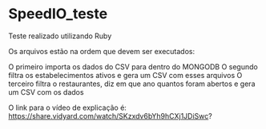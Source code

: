 # SpeedIO_teste
Teste realizado utilizando Ruby

Os arquivos estão na ordem que devem ser executados:

O primeiro importa os dados do CSV para dentro do MONGODB
O segundo filtra os estabelecimentos ativos e gera um CSV com esses arquivos
O terceiro filtra o restaurantes, diz em que ano quantos foram abertos e gera um CSV com os dados

O link para o vídeo de explicação é: https://share.vidyard.com/watch/SKzxdv6bYh9hCXj1JDiSwc?
